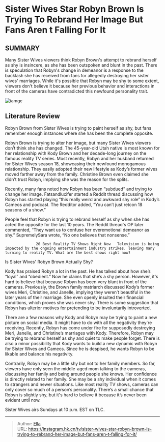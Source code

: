 # Sister Wives Star Robyn Brown Is Trying To Rebrand Her Image But Fans Aren t Falling For It


## SUMMARY 



  Many Sister Wives viewers think Robyn Brown&#39;s attempt to rebrand herself as shy is insincere, as she has been outspoken and blunt in the past.   There is speculation that Robyn&#39;s change in demeanor is a response to the backlash she has received from fans for allegedly destroying her sister wives&#39; marriages.   While it&#39;s possible that Robyn may be shy to some extent, viewers don&#39;t believe it because her previous behavior and interactions in front of the cameras have contradicted this newfound personality trait.  

![iamge](https://static1.srcdn.com/wordpress/wp-content/uploads/2023/09/sister-wives-8-ways-robyn-brown-ruined-kody-s-life.jpg)

## Literature Review
Robyn Brown from Sister Wives is trying to paint herself as shy, but fans remember enough instances where she has been the complete opposite.




Robyn Brown is trying to alter her image, but many Sister Wives viewers don’t think she has changed. The 45-year-old Utah native is most known for her relationship with Kody Brown and her decade-long journey on the famous reality TV series. Most recently, Robyn and her husband returned for Sister Wives season 18, showcasing their newfound monogamous relationship. They easily adopted their new lifestyle as Kody’s former wives moved farther away from the family. Christine Brown even claimed she didn’t trust Robyn, implying she was the reason for the splits.




Recently, many fans noted how Robyn has been “subdued” and trying to change her image. Fatsandlucifer started a Reddit thread discussing how Robyn has started playing “this really weird and awkward shy role” in Kody’s Cameos and podcast. The Redditor added, “You can’t just retcon 18 seasons of a show.”


 

People feel that Robyn is trying to rebrand herself as shy when she has acted the opposite for the last 10 years. The Reddit thread&#39;s OP later commented, “They want us to confuse her overemotional demeanor as shy.” SupremelySara wrote, “No one believes that nonsense.”

                  20 Best Reality TV Shows Right Now   Television is being impacted by the ongoing entertainment industry strikes, leaving many turning to reality TV. What are the best shows right now?    





 Is Sister Wives&#39; Robyn Brown Actually Shy? 
          

Kody has praised Robyn a lot in the past. He has talked about how she’s “loyal” and “obedient.” Now he claims that she’s a shy person. However, it&#39;s hard to believe that because Robyn has been very blunt in front of the cameras. Previously, the Brown family matriarch discussed Kody’s former wives Meri, Christine, and Janelle, implying they weren’t beautiful in the later years of their marriage. She even openly insulted their financial conditions, which proves she was never shy. There is some suggestion that Robyn has ulterior motives for pretending to be involuntarily introverted.

There are a few reasons why Kody and Robyn may be trying to paint a new picture on social media. It might have to do with all the negativity they&#39;re receiving. Recently, Robyn has come under fire for supposedly destroying Meri, Janelle, and Christine’s marriages with Kody. Therefore, Robyn may be trying to rebrand herself as shy and quiet to make people forget. There is also a minor possibility that Kody wants to build a new dynamic with Robyn for Sister Wives and Cameos. Since he is despised, he wants Robyn to be likable and balance his negativity.




Contrarily, Robyn may be a little shy but not to her family members. So far, viewers have only seen the middle-aged mom talking to the cameras, discussing her family and being around people she knows. Her confidence is directly related to her family. She may be a shy individual when it comes to strangers and newer situations. Like most reality TV shows, cameras can only cover so much of a person’s personality. There’s a small chance that Robyn is slightly shy, but it&#39;s hard to believe it because it’s never been evident until now.



Sister Wives airs Sundays at 10 p.m. EST on TLC.






---

> Author: [Ella](https://instagram.hk.cn/)  
> URL: https://instagram.hk.cn/tv/sister-wives-star-robyn-brown-is-trying-to-rebrand-her-image-but-fans-aren-t-falling-for-it/  

